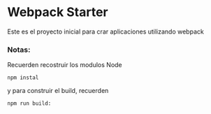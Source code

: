 # Webpack Starter

Este es el proyecto inicial para crar aplicaciones utilizando webpack

### Notas:
Recuerden recostruir los modulos Node
```
npm instal
```
y para construir el build, recuerden
```
npm run build:
```